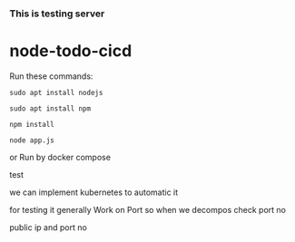 ### This is testing server

# node-todo-cicd

Run these commands:


`sudo apt install nodejs`


`sudo apt install npm`


`npm install`

`node app.js`

or Run by docker compose

test

we can implement kubernetes to automatic it

for testing it generally Work on Port so when we decompos check port no

public ip and port no 
